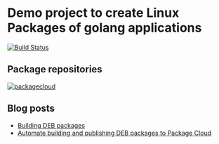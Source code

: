 # Demo project to create Linux Packages of golang applications

[![Build Status](https://travis-ci.org/amitsaha/golang-packaging-demo.svg?branch=master)](https://travis-ci.org/amitsaha/golang-packaging-demo)

## Package repositories

[![packagecloud](https://img.shields.io/badge/deb-packagecloud.io-844fec.svg)](https://packagecloud.io/amitsaha/logrus-demo) 


## Blog posts

- [Building DEB packages](http://echorand.me/quick-and-dirty-debian-packages-for-your-golang-application.html)
- [Automate building and publishing DEB packages to Package Cloud](http://echorand.me/automatic-building-and-publishing-deb-packages-for-golang-applications.html)


